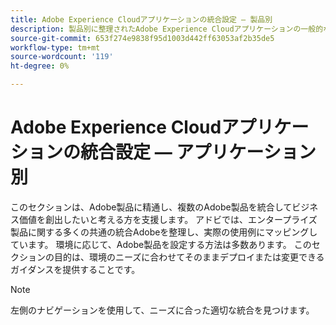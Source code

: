 ```yaml
---
title: Adobe Experience Cloudアプリケーションの統合設定 — 製品別
description: 製品別に整理されたAdobe Experience Cloudアプリケーションの一般的な統合設定です。
source-git-commit: 653f274e9838f95d1003d442ff63053af2b35de5
workflow-type: tm+mt
source-wordcount: '119'
ht-degree: 0%

---
```



# Adobe Experience Cloudアプリケーションの統合設定 — アプリケーション別

このセクションは、Adobe製品に精通し、複数のAdobe製品を統合してビジネス価値を創出したいと考える方を支援します。  アドビでは、エンタープライズ製品に関する多くの共通の統合Adobeを整理し、実際の使用例にマッピングしています。  環境に応じて、Adobe製品を設定する方法は多数あります。  このセクションの目的は、環境のニーズに合わせてそのままデプロイまたは変更できるガイダンスを提供することです。

>[!NOTE]
>
>左側のナビゲーションを使用して、ニーズに合った適切な統合を見つけます。
